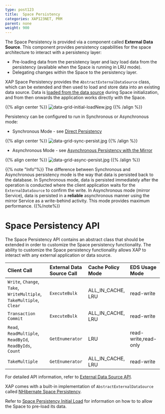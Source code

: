 ```yaml
---
type: post123
title:  Space Persistency
categories: XAP123NET, PRM
parent: none
weight: 900
---
```



The Space Persistency is provided via a component called **External Data Source**. This component provides persistency capabilities for the space architecture to interact with a persistency layer:

- Pre-loading data from the persistency layer and lazy load data from the persistency (available when the Space is running in LRU mode).
- Delegating changes within the Space to the persistency layer.

XAP Space Persistency provides the `AbstractExternalDataSource` class, which can be extended and then used to load and store data into an existing data source. Data is [loaded from the data source](./space-persistency-initial-load.html) during Space initialization, and from then onwards the application works directly with the Space.

{{% align center %}}
![data-grid-initial-loadNew.jpg](/attachment_files/data-grid-initial-loadNew.jpg)
{{% /align %}}


Persistency can be configured to run in Synchronous or Asynchronous mode:

- Synchronous Mode - see [Direct Persistency](./direct-persistency.html)

{{% align center %}}
![data-grid-sync-persist.jpg](/attachment_files/data-grid-sync-persist.jpg)
{{% /align %}}

- Asynchronous Mode - see  [Asynchronous Persistency with the Mirror](./asynchronous-persistency-with-the-mirror.html)

{{% align center %}}
![data-grid-async-persist.jpg](/attachment_files/data-grid-async-persist.jpg)
{{% /align %}}

{{% note "Info"%}}
The difference between Synchronous and Asynchronous persistency mode is the way that data is persisted back to the database. In Synchronous mode, data is persisted immediately after the operation is conducted where the client application waits for the `ExternalDataSource` to confirm the write. In Asynchronous mode (mirror Service), data is persisted in a **reliable** asynchronous manner using the mirror Service as a write-behind activity. This mode provides maximum performance.
{{%/note%}}

# Space Persistency API

The Space Persistency API contains an abstract class that should be extended in order to customize the Space persistency functionality. The ability to customize the Space persistency functionality allows XAP to interact with any external application or data source.


| Client Call | External Data Source Call| Cache Policy Mode|EDS Usage Mode|
|:------------|:-----------------------------------------------|:-----------------|:-------------|
|`Write`, `Change`, `Take`, `WriteMultiple`, `TakeMultiple`, `Clear`|`ExecuteBulk` |ALL_IN_CACHE, LRU|read-write|
|`Transaction Commit`|`ExecuteBulk`|ALL_IN_CACHE, LRU|read-write|
|`Read`, `ReadMultiple`, `ReadById`, `ReadByIds`, `Count`|`GetEnumerator`|LRU|read-write,read-only|
|`TakeMultiple`|`GetEnumerator`|ALL_IN_CACHE, LRU|read-write|

For detailed API information, refer to [External Data Source API](./hibernate-space-persistency.html).

XAP comes with a built-in implementation of `AbstractExternalDataSource` called [NHibernate Space Persistency](./hibernate-space-persistency.html).

Refer to [Space Persistency Initial Load](./space-persistency-initial-load.html) for information on how to to allow the Space to pre-load its data.




